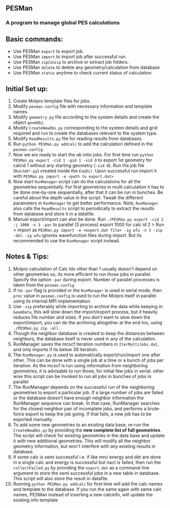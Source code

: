 ## PESMan
### A program to manage global PES calculations


## Basic commands:
* Use PESMan `export` to export job.
* Use PESMan `import` to import job after successful run.
* Use PESMan `zip`/`unzip` to archive or extract job folders.
* Use PESMan `delete` to delete any geometry/calculation from database
* Use PESMan `status` anytime to check current status of calculation


## Initial Set up:
1. Create Molpro template files for jobs.
2. Modify `pesman.config` file with necessary information and template names.
3. Modify `geometry.py` file according to the system details and create the object `geomObj`.
4. Modify `CreateNewDbs.py` corresponding to the system details and grid required and run to create the databases relevant to the system type.
5. Modify `ReadResults.py` file for reading results from databases.
6. Run `python PESMan.py addcalc` to add the calculation defined in the `pesman.config`.
7. Now we are ready to start the _ab intio_ jobs. For first time run `python PESMan.py export -cid 1 -gid 1 -sid 0` to export 1st geometry for calcid 1 without any starting geometry (`-sid 0`). Run the job file (`RunJob*.py`) created inside the `ExpDir`. Upon successful run import it with `PESMan.py import -e <path to export.dat>`
8. Now start `RunManager` script can do the calculations for all the geometries sequentially. For first geometries in multi calculation it has to be done one-by-one sequentially, after that it can be run in bunches. Be careful about the depth value in the script. Tweak the different parameters in `RunManager` to get better performance. Note, `RunManager` also calls the `ReadResults` script to periodically to extract the results from database and store it in a datafile.
9. Manual export/import can also be done. Run `./PESMan.py export -cid 2 -j 1000 -n 3 -par` to parallel (3 process) export 1000 for calc id 2 > Run > import as `PESMan.py import -e <export.dat file> -ig wfu -n 3 -zip -del`. `-ig wfu` ignores wavefunction files during import. But its recommended to use the `RunManager` script instead.




## Notes & Tips:
1. Molpro calculation of Calc Ids other than 1 usually doesn't depend on other geometries so, its more efficient to run those jobs in parallel. Specify the option `-par` during export. Number of parallel processes is taken from the `pesman.config`
1. If no `-par` flag is provided or the `RunManager` is used in serial mode, then `proc` value in `pesman.config` is used to run the Molpro itself in parallel using its internal MPI implementation.
2. Use `-zip` preferably while importing to archive the data while keeping in `GeomData`, this will slow down the import/export process, but it heavily reduces file number and sizes. If you don't want to slow down the export/import, you can do the archiving altogether at the end too, using `./PESMan.py zip -all`.
3. Though the neighbor database is created to keep the distances between neighbors, the database itself is never used in any of the calculation.
4. RunManager saves the mcscf iteration numbers in `IterMultiJobs.dat`, and only imports if its below 39 iteration.
5. The `RunManager.py` is used to automatically export/run/import one after other. This can be done with a single job at a time or a bunch of jobs per iteration. As the mcscf is run using information from neighboring geometries, it is advisable to run those, for initial few jobs in serial. other wise this script can be invoked to run all jobs in bunches of jobs in parallel
6. The RunManager depends on the successful run of the neighboring geometries to export a particular job. If a large number of jobs are failed or the database doesn't have enough neighbor information the RunManager sequence can break. In that case, RunManager searches for the closest neighbor pair of incomplete jobs, and performs a brute-force export to keep the job going. If that fails, a new job has to be exported manually.
5. To add some new geometries to an existing data base, re-run the `CreateNewDbs.py` by providing the __new complete list of full geometries__. The script will check for existing geometries in the data base and update it with new additional geometries. This will modify all the neighbor geometry information, but won't interfere with any existing results in database.
6. If some calc is semi successful i.e. if like mrci energy and ddr are done in a single calc and energy is successful but nact is failed, then run the `collectFailed.py` by providing the `export.dat` as a command-line argument to store the semi successful jobs in a new table in database. This script will also store the result in datafile.
7. Running `python PESMan.py addcalc` for first time will add the calc names and template to the database. If you run the same again with same calc names, PESMan instead of inserting a new calcinfo, will update the existing info template

